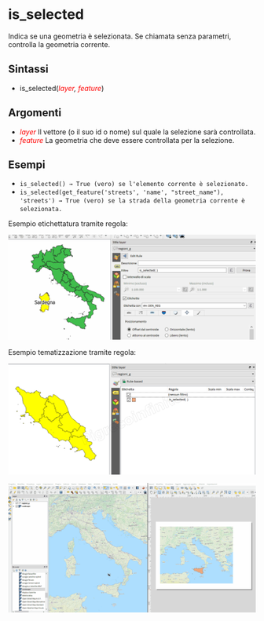 # is_selected

Indica se una geometria è selezionata. Se chiamata senza parametri, controlla la geometria corrente.

## Sintassi

* is_selected(*<span style="color:red;">layer</span>, <span style="color:red;">feature</span>*)

## Argomenti

* *<span style="color:red;">layer</span>* Il vettore (o il suo id o nome) sul quale la selezione sarà controllata.
* *<span style="color:red;">feature</span>* La geometria che deve essere controllata per la selezione.

## Esempi

* `is_selected() → True (vero) se l'elemento corrente è selezionato.`
* `is_selected(get_feature('streets', 'name', "street_name"), 'streets') → True (vero) se la strada della geometria corrente è selezionata.`


Esempio etichettatura tramite regola:

![](/img/record_e_attributi/is_selected1.gif)

Esempio tematizzazione tramite regola:

![](/img/record_e_attributi/is_selected3.png)

![](/img/record_e_attributi/is_selected2.gif)
